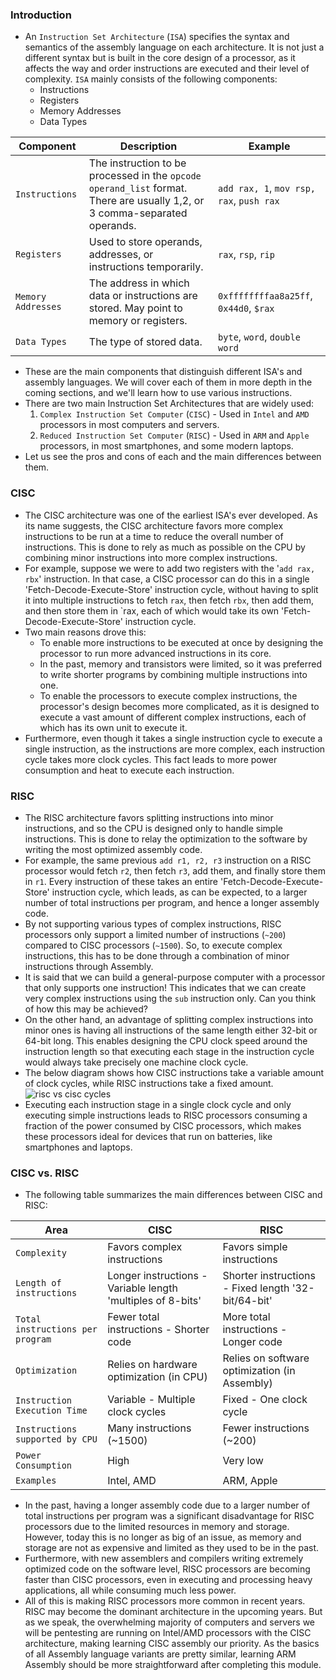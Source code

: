 ### Introduction
- An `Instruction Set Architecture` (`ISA`) specifies the syntax and semantics of the assembly language on each architecture. It is not just a different syntax but is built in the core design of a processor, as it affects the way and order instructions are executed and their level of complexity. `ISA` mainly consists of the following components:
	- Instructions
	- Registers
	- Memory Addresses
	- Data Types

| Component | Description | Example |
| --- | --- | --- |
| `Instructions` | The instruction to be processed in the `opcode operand_list` format. There are usually 1,2, or 3 comma-separated operands. | `add rax, 1`, `mov rsp, rax`, `push rax` |
| `Registers` | Used to store operands, addresses, or instructions temporarily. | `rax`, `rsp`, `rip` |
| `Memory Addresses` | The address in which data or instructions are stored. May point to memory or registers. | `0xffffffffaa8a25ff`, `0x44d0`, `$rax` |
| `Data Types` | The type of stored data. | `byte`, `word`, `double word` |

- These are the main components that distinguish different ISA's and assembly languages. We will cover each of them in more depth in the coming sections, and we'll learn how to use various instructions.
- There are two main Instruction Set Architectures that are widely used:
	1. `Complex Instruction Set Computer` (`CISC`) - Used in `Intel` and `AMD` processors in most computers and servers.
	2. `Reduced Instruction Set Computer` (`RISC`) - Used in `ARM` and `Apple` processors, in most smartphones, and some modern laptops.
- Let us see the pros and cons of each and the main differences between them.


### CISC
- The CISC architecture was one of the earliest ISA's ever developed. As its name suggests, the CISC architecture favors more complex instructions to be run at a time to reduce the overall number of instructions. This is done to rely as much as possible on the CPU by combining minor instructions into more complex instructions.
- For example, suppose we were to add two registers with the '`add rax, rbx`' instruction. In that case, a CISC processor can do this in a single 'Fetch-Decode-Execute-Store' instruction cycle, without having to split it into multiple instructions to fetch `rax`, then fetch `rbx`, then add them, and then store them in \`rax, each of which would take its own 'Fetch-Decode-Execute-Store' instruction cycle.
- Two main reasons drove this:
	- To enable more instructions to be executed at once by designing the processor to run more advanced instructions in its core.
	- In the past, memory and transistors were limited, so it was preferred to write shorter programs by combining multiple instructions into one.
	- To enable the processors to execute complex instructions, the processor's design becomes more complicated, as it is designed to execute a vast amount of different complex instructions, each of which has its own unit to execute it.
- Furthermore, even though it takes a single instruction cycle to execute a single instruction, as the instructions are more complex, each instruction cycle takes more clock cycles. This fact leads to more power consumption and heat to execute each instruction.



### RISC
- The RISC architecture favors splitting instructions into minor instructions, and so the CPU is designed only to handle simple instructions. This is done to relay the optimization to the software by writing the most optimized assembly code.
- For example, the same previous `add r1, r2, r3` instruction on a RISC processor would fetch `r2`, then fetch `r3`, add them, and finally store them in `r1`. Every instruction of these takes an entire 'Fetch-Decode-Execute-Store' instruction cycle, which leads, as can be expected, to a larger number of total instructions per program, and hence a longer assembly code.
- By not supporting various types of complex instructions, RISC processors only support a limited number of instructions (`~200`) compared to CISC processors (`~1500`). So, to execute complex instructions, this has to be done through a combination of minor instructions through Assembly.
- It is said that we can build a general-purpose computer with a processor that only supports one instruction! This indicates that we can create very complex instructions using the `sub` instruction only. Can you think of how this may be achieved?
- On the other hand, an advantage of splitting complex instructions into minor ones is having all instructions of the same length either 32-bit or 64-bit long. This enables designing the CPU clock speed around the instruction length so that executing each stage in the instruction cycle would always take precisely one machine clock cycle.
- The below diagram shows how CISC instructions take a variable amount of clock cycles, while RISC instructions take a fixed amount.
![risc vs cisc cycles](https://academy.hackthebox.com/storage/modules/85/assembly_cisc_risk_cycles.jpg)
- Executing each instruction stage in a single clock cycle and only executing simple instructions leads to RISC processors consuming a fraction of the power consumed by CISC processors, which makes these processors ideal for devices that run on batteries, like smartphones and laptops.


### CISC vs. RISC
- The following table summarizes the main differences between CISC and RISC:

| Area | CISC | RISC |
| --- | --- | --- |
| `Complexity` | Favors complex instructions | Favors simple instructions |
| `Length of instructions` | Longer instructions - Variable length 'multiples of 8-bits' | Shorter instructions - Fixed length '32-bit/64-bit' |
| `Total instructions per program` | Fewer total instructions - Shorter code | More total instructions - Longer code |
| `Optimization` | Relies on hardware optimization (in CPU) | Relies on software optimization (in Assembly) |
| `Instruction Execution Time` | Variable - Multiple clock cycles | Fixed - One clock cycle |
| `Instructions supported by CPU` | Many instructions (~1500) | Fewer instructions (~200) |
| `Power Consumption` | High | Very low |
| `Examples` | Intel, AMD | ARM, Apple |

- In the past, having a longer assembly code due to a larger number of total instructions per program was a significant disadvantage for RISC processors due to the limited resources in memory and storage. However, today this is no longer as big of an issue, as memory and storage are not as expensive and limited as they used to be in the past.
- Furthermore, with new assemblers and compilers writing extremely optimized code on the software level, RISC processors are becoming faster than CISC processors, even in executing and processing heavy applications, all while consuming much less power.
- All of this is making RISC processors more common in recent years. RISC may become the dominant architecture in the upcoming years. But as we speak, the overwhelming majority of computers and servers we will be pentesting are running on Intel/AMD processors with the CISC architecture, making learning CISC assembly our priority. As the basics of all Assembly language variants are pretty similar, learning ARM Assembly should be more straightforward after completing this module.